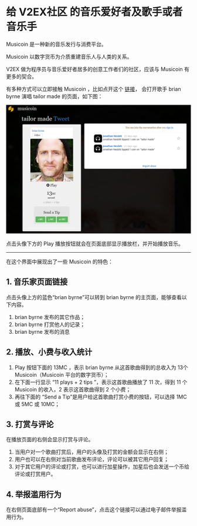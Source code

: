 # 给 V2EX社区 的音乐爱好者及歌手或者音乐手

Musicoin 是一种新的音乐发行与消费平台。

Musicoin 以数字货币为介质重建音乐人与人类的关系。

V2EX 做为程序员与音乐爱好者居多的创意工作者们的社区，应该与 Musicoin 有更多的契合。

有多种方式可以立即接触 Musicoin ，比如点开这个 [链接](https://musicoin.org/nav/track/0xcf60eca8427105342723556f3cbd42c639b18c72)， 会打开歌手 brian byrne 演唱 tailor made 的页面，如下图：

![](img/jm10.png)

点击头像下方的 Play 播放按钮就会在页面底部显示播放栏，并开始播放音乐。

---

在这个界面中展现出了一些 Musicoin 的特色：

## 1. 音乐家页面链接

点击头像上方的蓝色“brian byrne”可以转到 brian byrne 的主页面，能够查看以下内容。

1. brian byrne 发布的其它作品；
2. brian byrne 打赏他人的记录；
3. brian byrne 发布的消息

## 2. 播放、小费与收入统计

1. Play 按钮下面的 13MC ，表示 brian byrne 从这首歌曲得到的总收入为 13个 Musicoin（Musicoin 平台的数字货币）；
2. 在下面一行显示 “11 plays + 2 tips ”，表示这首歌曲播放了 11 次，得到 11 个 Musicoin 的收入，2 表示这首歌曲得到 2 个小费；
3. 再往下面的 “Send a Tip”是用户给这首歌曲打赏小费的按钮，可以选择 1MC  或 5MC 或 10MC；

## 3. 打赏与评论

在播放页面的右侧会显示打赏与评论。

1. 当用户对一个歌曲打赏后，用户的头像及打赏的金额会显示在右侧；
2. 用户也可以在右侧对当前歌曲发布评论，评论可以被其它用户回复；
3. 对于其它用户的评论或打赏，也可以进行加星操作，加星后也会发送一个币给评论或打赏用户。

## 4. 举报滥用行为

在右侧页面底部有一个“Report abuse”，点击这个链接可以通过电子邮件举报滥用行为。


